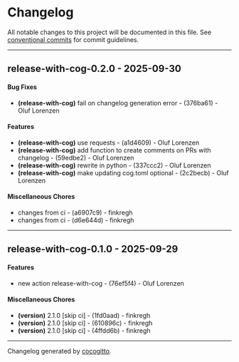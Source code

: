 # Changelog

All notable changes to this project will be documented in this file. See [conventional commits](https://www.conventionalcommits.org/) for commit guidelines.

- - -
## release-with-cog-0.2.0 - 2025-09-30
#### Bug Fixes
- **(release-with-cog)** fail on changelog generation error - (376ba61) - Oluf Lorenzen
#### Features
- **(release-with-cog)** use requests - (a1d4609) - Oluf Lorenzen
- **(release-with-cog)** add function to create comments on PRs with changelog - (59edbe2) - Oluf Lorenzen
- **(release-with-cog)** rewrite in python - (337ccc2) - Oluf Lorenzen
- **(release-with-cog)** make updating cog.toml optional - (2c2becb) - Oluf Lorenzen
#### Miscellaneous Chores
- changes from ci - (a6907c9) - finkregh
- changes from ci - (d6e644d) - finkregh

- - -


## release-with-cog-0.1.0 - 2025-09-29

#### Features

- new action release-with-cog - (76ef5f4) - Oluf Lorenzen

#### Miscellaneous Chores

- **(version)** 2.1.0 [skip ci] - (1fd0aad) - finkregh
- **(version)** 2.1.0 [skip ci] - (610896c) - finkregh
- **(version)** 2.1.0 [skip ci] - (4ffdd6b) - finkregh

- - -

Changelog generated by [cocogitto](https://github.com/cocogitto/cocogitto).
